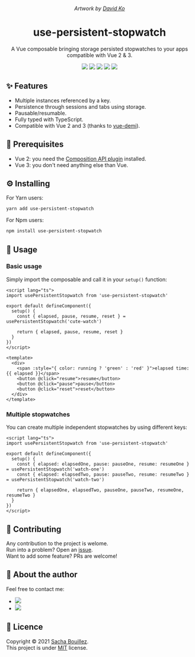 <p align="center">
  <img alt="" src="https://i.imgur.com/avyRHFw.png">
</p>
<p align="center">
  <i>Artwork by <a href="https://www.artstation.com/david_ko">David Ko</a></i>
</p>

<h1 align="center">use-persistent-stopwatch</h1>
<p align="center">A Vue composable bringing storage persisted stopwatches to your apps compatible with Vue 2 & 3.</p>


<p align="center">
  <img src="https://img.shields.io/github/package-json/v/prazdevs/use-persistent-stopwatch?style=flat" />
  <img src="https://img.shields.io/codeclimate/maintainability/prazdevs/use-persistent-stopwatch?logo=code-climate&style=flat" />
  <img src="https://codecov.io/gh/prazdevs/use-persistent-stopwatch/branch/main/graph/badge.svg?token=CXP3WKDZ73&style=flat"/>
  <img src="https://img.shields.io/bundlephobia/minzip/use-persistent-stopwatch?style=flat" />
  <img src="https://img.shields.io/github/license/prazdevs/use-persistent-stopwatch?style=flat" />
</p>

## ✨ Features

- Multiple instances referenced by a key.
- Persistence through sessions and tabs using storage.
- Pausable/resumable.
- Fully typed with TypeScript.
- Compatible with Vue 2 and 3 (thanks to [vue-demi](https://github.com/vueuse/vue-demi)).

## 🧱 Prerequisites

- Vue 2: you need the [Composition API plugin](https://github.com/vuejs/composition-api) installed.
- Vue 3: you don't need anything else than Vue.

## ⚙️ Installing

For Yarn users:
```sh
yarn add use-persistent-stopwatch
```
For Npm users:
```sh
npm install use-persistent-stopwatch
```

## 🚀 Usage

### Basic usage

Simply import the composable and call it in your `setup()` function:

```vue
<script lang="ts">
import usePersistentStopwatch from 'use-persistent-stopwatch'

export default defineComponent({
  setup() {
    const { elapsed, pause, resume, reset } = usePersistentStopwatch('cute-watch')

    return { elapsed, pause, resume, reset }
  }
})
</script>

<template>
  <div>
    <span :style="{ color: running ? 'green' : 'red' }">elapsed time: {{ elapsed }}</span>
    <button @click="resume">resume</button>
    <button @click="pause">pause</button>
    <button @click="reset">reset</button>
  </div>
</template>
```

### Multiple stopwatches

You can create multiple independent stopwatches by using different keys:

```vue
<script lang="ts">
import usePersistentStopwatch from 'use-persistent-stopwatch'

export default defineComponent({
  setup() {
    const { elapsed: elapsedOne, pause: pauseOne, resume: resumeOne } = usePersistentStopwatch('watch-one')
    const { elapsed: elapsedTwo, pause: pauseTwo, resume: resumeTwo } = usePersistentStopwatch('watch-two')

    return { elapsedOne, elapsedTwo, pauseOne, pauseTwo, resumeOne, resumeTwo }
  }
})
</script>
```

## 🤝 Contributing

Any contribution to the project is welome.  
Run into a problem? Open an [issue](https://github.com/prazdevs/use-persistent-stopwatch/issues/new/choose).  
Want to add some feature? PRs are welcome!

## 👤 About the author

Feel free to contact me:

- <a href="https://twitter.com/prazdevs"><img src="https://img.shields.io/twitter/follow/prazdevs?style=social" /><a/>
- <img src="https://img.shields.io/badge/Discord-PraZ%234184-darkgrey?labelColor=7289DA&logo=discord&logoColor=white&style=flat" />

## 📝 Licence

Copyright © 2021 [Sacha Bouillez](https://github.com/prazdevs).<br />
This project is under [MIT](https://github.com/prazdevs/use-persistent-stopwatch/blob/main/LICENCE) license.
